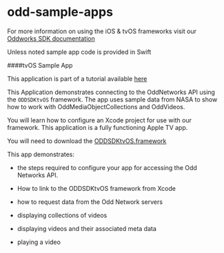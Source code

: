 # odd-sample-apps

For more information on using the iOS & tvOS frameworks visit our [Oddworks SDK documentation](http://apple.guide.oddworks.io)

Unless noted sample app code is provided in Swift

####tvOS Sample App

This application is part of a tutorial available [here](http://apple.guide.oddworks.io/getting_started/tvOS_tutorial/)

This Application demonstrates connecting to the OddNetworks API using the `ODDSDKtvOS` framework. The app uses sample data from NASA to show how to work with OddMediaObjectCollections and OddVideos.
  
You will learn how to configure an Xcode project for use with our framework. This application is a fully functioning Apple TV app.

You will need to download the [ODDSDKtvOS.framework](http://assets.oddnetworks.com/templates/tvos/OddSDK_tvOS.zip)

This app demonstrates: 

- the steps required to configure your app for accessing the Odd Networks API. 

- How to link to the ODDSDKtvOS framework from Xcode

- how to request data from the Odd Network servers

- displaying collections of videos

- displaying videos and their associated meta data

- playing a video
  
